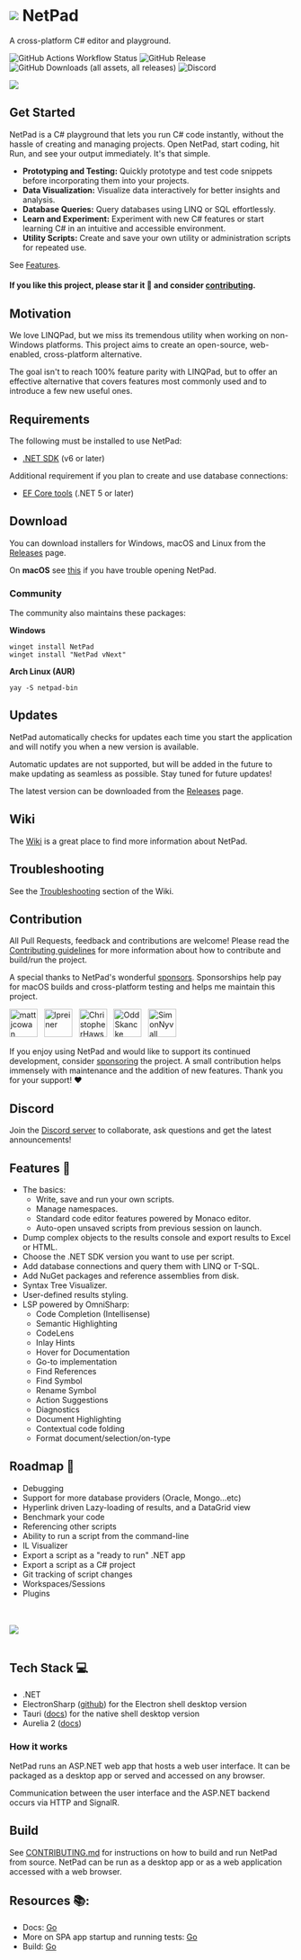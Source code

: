 # <div style="display: flex; align-items: center; gap: 7px"><img src="https://github.com/tareqimbasher/netpad/blob/main/src/Apps/NetPad.Apps.App/wwwroot/logo/circle/32x32.png?raw=true" /> NetPad</div>

A cross-platform C# editor and playground.

![GitHub Actions Workflow Status](https://img.shields.io/github/actions/workflow/status/tareqimbasher/NetPad/build.yml)
![GitHub Release](https://img.shields.io/github/v/release/tareqimbasher/NetPad)
![GitHub Downloads (all assets, all releases)](https://img.shields.io/github/downloads/tareqimbasher/NetPad/total)
![Discord](https://img.shields.io/discord/1121067424146522162?label=discord&color=%235864F2)

![](https://github.com/tareqimbasher/netpad/blob/main/docs/images/preview.png?raw=true)

## Get Started

NetPad is a C# playground that lets you run C# code instantly, without the hassle of creating and
managing projects. Open NetPad, start coding, hit Run, and see your output immediately. It's that
simple.

- **Prototyping and Testing:** Quickly prototype and test code snippets before incorporating them
  into your projects.
- **Data Visualization:** Visualize data interactively for better insights and analysis.
- **Database Queries:** Query databases using LINQ or SQL effortlessly.
- **Learn and Experiment:** Experiment with new C# features or start learning C# in an intuitive and
  accessible environment.
- **Utility Scripts:** Create and save your own utility or administration scripts for repeated use.

See [Features](https://github.com/tareqimbasher/NetPad?tab=readme-ov-file#features-rocket).

#### If you like this project, please star it :star2: and consider [contributing](https://github.com/sponsors/tareqimbasher).

## Motivation

We love LINQPad, but we miss its tremendous utility when working on non-Windows platforms.
This project aims to create an open-source, web-enabled, cross-platform alternative.

The goal isn't to reach 100% feature parity with LINQPad, but to offer an effective alternative that
covers features most commonly used and to introduce a few new useful ones.

## Requirements

The following must be installed to use NetPad:

* [.NET SDK](https://dotnet.microsoft.com/en-us/download) (v6 or later)

Additional requirement if you plan to create and use database connections:

* [EF Core tools](https://learn.microsoft.com/en-us/ef/core/cli/dotnet) (.NET 5 or later)

## Download

You can download installers for Windows, macOS and Linux from
the [Releases](https://github.com/tareqimbasher/NetPad/releases) page.

On **macOS**
see [this](https://github.com/tareqimbasher/NetPad/wiki/Troubleshooting#netpad-is-damaged-and-cant-be-opened-you-should-move-it-to-the-trash)
if you have trouble opening NetPad.

### Community

The community also maintains these packages:

**Windows**

    winget install NetPad
    winget install "NetPad vNext"

**Arch Linux (AUR)**

    yay -S netpad-bin

## Updates

NetPad automatically checks for updates each time you start the application and will notify
you when a new version is available.

Automatic updates are not supported, but will be added in the future to make updating
as seamless as possible. Stay tuned for future updates!

The latest version can be downloaded from
the [Releases](https://github.com/tareqimbasher/NetPad/releases) page.

## Wiki

The [Wiki](https://github.com/tareqimbasher/NetPad/wiki) is a great place to find more information
about NetPad.

## Troubleshooting

See the [Troubleshooting](https://github.com/tareqimbasher/NetPad/wiki/Troubleshooting) section of
the Wiki.

## Contribution

All Pull Requests, feedback and contributions are welcome! Please read
the [Contributing guidelines](./CONTRIBUTING.md) for more information about how to contribute and
build/run the project.

A special thanks to NetPad's wonderful <a href="https://github.com/sponsors/tareqimbasher">
sponsors</a>. Sponsorships help pay for macOS builds and cross-platform testing and helps me
maintain this project.

<a href="https://github.com/mattjcowan"><img src="https://github.com/mattjcowan.png" width="50px" alt="mattjcowan" /></a>
&nbsp;&nbsp;<a href="https://github.com/lpreiner"><img src="https://github.com/lpreiner.png" width="50px" alt="lpreiner" /></a>
&nbsp;&nbsp;<a href="https://github.com/ChristopherHaws"><img src="https://github.com/ChristopherHaws.png" width="50px" alt="ChristopherHaws" /></a>
&nbsp;&nbsp;<a href="https://github.com/OddSkancke"><img src="https://github.com/OddSkancke.png" width="50px" alt="OddSkancke" /></a>
&nbsp;&nbsp;<a href="https://github.com/SimonNyvall"><img src="https://github.com/SimonNyvall.png" width="50px" alt="SimonNyvall" /></a>
&nbsp;&nbsp;

If you enjoy using NetPad and would like to support its continued development,
consider [sponsoring](https://github.com/sponsors/tareqimbasher) the project. A small contribution
helps immensely with maintenance and the addition of new features.
Thank you for your support! :heart:

## Discord

Join the [Discord server](https://discord.gg/FrgzNBYQFW) to collaborate, ask questions and get the
latest announcements!

## Features :rocket:

* The basics:
    * Write, save and run your own scripts.
    * Manage namespaces.
    * Standard code editor features powered by Monaco editor.
    * Auto-open unsaved scripts from previous session on launch.
* Dump complex objects to the results console and export results to Excel or HTML.
* Choose the .NET SDK version you want to use per script.
* Add database connections and query them with LINQ or T-SQL.
* Add NuGet packages and reference assemblies from disk.
* Syntax Tree Visualizer.
* User-defined results styling.
* LSP powered by OmniSharp:
    * Code Completion (Intellisense)
    * Semantic Highlighting
    * CodeLens
    * Inlay Hints
    * Hover for Documentation
    * Go-to implementation
    * Find References
    * Find Symbol
    * Rename Symbol
    * Action Suggestions
    * Diagnostics
    * Document Highlighting
    * Contextual code folding
    * Format document/selection/on-type

## Roadmap :construction:

* Debugging
* Support for more database providers (Oracle, Mongo...etc)
* Hyperlink driven Lazy-loading of results, and a DataGrid view
* Benchmark your code
* Referencing other scripts
* Ability to run a script from the command-line
* IL Visualizer
* Export a script as a "ready to run" .NET app
* Export a script as a C# project
* Git tracking of script changes
* Workspaces/Sessions
* Plugins

<br/>
<br/>
<img src="https://api.star-history.com/svg?repos=tareqimbasher/NetPad&type=Date" />
<br/>
<br/>

## Tech Stack :computer:

* .NET
* ElectronSharp ([github](https://github.com/theolivenbaum/electron-sharp)) for the Electron shell
  desktop version
* Tauri ([docs](https://tauri.app/)) for the native shell desktop version
* Aurelia 2 ([docs](https://docs.aurelia.io/))

### How it works

NetPad runs an ASP.NET web app that hosts a web user interface. It can be
packaged as a desktop app or served and accessed on any browser.

Communication between the user interface and the ASP.NET backend occurs via HTTP
and SignalR.

## Build

See [CONTRIBUTING.md](./CONTRIBUTING.md) for instructions on how to build and run NetPad from
source. NetPad can be run as a desktop app or as a web application accessed with a web browser.

## Resources :books::

* Docs: [Go](https://github.com/tareqimbasher/NetPad/tree/main/docs)
* More on SPA app startup and running
  tests: [Go](https://github.com/tareqimbasher/NetPad/tree/main/src/Apps/NetPad.Apps.App/App)
* Build: [Go](./CONTRIBUTING.md#manually-start-the-project)
